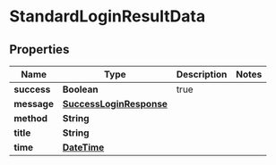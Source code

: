 
# StandardLoginResultData

## Properties
Name | Type | Description | Notes
------------ | ------------- | ------------- | -------------
**success** | **Boolean** | true | 
**message** | [**SuccessLoginResponse**](SuccessLoginResponse.md) |  | 
**method** | **String** |  | 
**title** | **String** |  | 
**time** | [**DateTime**](DateTime.md) |  | 



